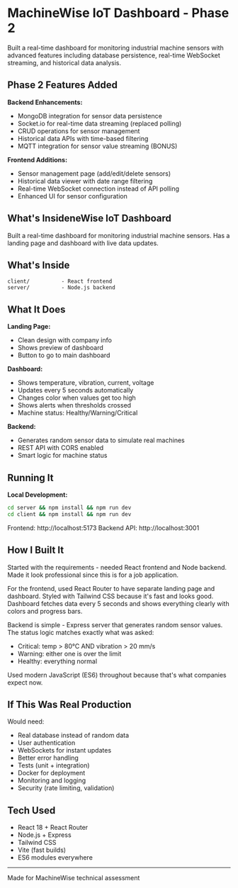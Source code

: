 # MachineWise IoT Dashboard - Phase 2

Built a real-time dashboard for monitoring industrial machine sensors with advanced features including database persistence, real-time WebSocket streaming, and historical data analysis.

## Phase 2 Features Added

**Backend Enhancements:**
- MongoDB integration for sensor data persistence
- Socket.io for real-time data streaming (replaced polling)
- CRUD operations for sensor management
- Historical data APIs with time-based filtering
- MQTT integration for sensor value streaming (BONUS)

**Frontend Additions:**
- Sensor management page (add/edit/delete sensors)
- Historical data viewer with date range filtering
- Real-time WebSocket connection instead of API polling
- Enhanced UI for sensor configuration

## What's InsideneWise IoT Dashboard

Built a real-time dashboard for monitoring industrial machine sensors. Has a landing page and dashboard with live data updates.

## What's Inside

```
client/          - React frontend 
server/          - Node.js backend
```

## What It Does

**Landing Page:**
- Clean design with company info
- Shows preview of dashboard
- Button to go to main dashboard

**Dashboard:**
- Shows temperature, vibration, current, voltage
- Updates every 5 seconds automatically  
- Changes color when values get too high
- Shows alerts when thresholds crossed
- Machine status: Healthy/Warning/Critical

**Backend:**
- Generates random sensor data to simulate real machines
- REST API with CORS enabled
- Smart logic for machine status

## Running It



**Local Development:**
```bash
cd server && npm install && npm run dev
cd client && npm install && npm run dev
```

Frontend: http://localhost:5173
Backend API: http://localhost:3001

## How I Built It

Started with the requirements - needed React frontend and Node backend. Made it look professional since this is for a job application.

For the frontend, used React Router to have separate landing page and dashboard. Styled with Tailwind CSS because it's fast and looks good. Dashboard fetches data every 5 seconds and shows everything clearly with colors and progress bars.

Backend is simple - Express server that generates random sensor values. The status logic matches exactly what was asked:
- Critical: temp > 80°C AND vibration > 20 mm/s  
- Warning: either one is over the limit
- Healthy: everything normal

Used modern JavaScript (ES6) throughout because that's what companies expect now.

## If This Was Real Production

Would need:
- Real database instead of random data
- User authentication 
- WebSockets for instant updates
- Better error handling
- Tests (unit + integration)
- Docker for deployment
- Monitoring and logging
- Security (rate limiting, validation)

## Tech Used

- React 18 + React Router
- Node.js + Express  
- Tailwind CSS
- Vite (fast builds)
- ES6 modules everywhere

---

Made for MachineWise technical assessment

